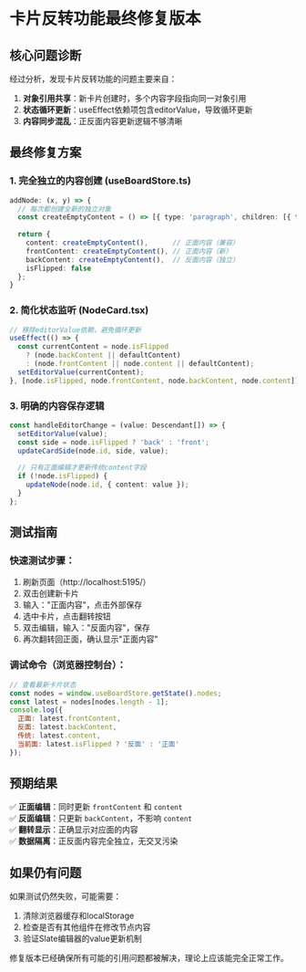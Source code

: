 # 卡片反转功能最终修复版本

## 核心问题诊断

经过分析，发现卡片反转功能的问题主要来自：

1. **对象引用共享**：新卡片创建时，多个内容字段指向同一对象引用
2. **状态循环更新**：useEffect依赖项包含editorValue，导致循环更新
3. **内容同步混乱**：正反面内容更新逻辑不够清晰

## 最终修复方案

### 1. 完全独立的内容创建 (useBoardStore.ts)
```typescript
addNode: (x, y) => {
  // 每次都创建全新的独立对象
  const createEmptyContent = () => [{ type: 'paragraph', children: [{ text: '' }] }];
  
  return {
    content: createEmptyContent(),      // 正面内容（兼容）
    frontContent: createEmptyContent(), // 正面内容（新）
    backContent: createEmptyContent(),  // 反面内容（独立）
    isFlipped: false
  };
}
```

### 2. 简化状态监听 (NodeCard.tsx)
```typescript
// 移除editorValue依赖，避免循环更新
useEffect(() => {
  const currentContent = node.isFlipped 
    ? (node.backContent || defaultContent)
    : (node.frontContent || node.content || defaultContent);
  setEditorValue(currentContent);
}, [node.isFlipped, node.frontContent, node.backContent, node.content]);
```

### 3. 明确的内容保存逻辑
```typescript
const handleEditorChange = (value: Descendant[]) => {
  setEditorValue(value);
  const side = node.isFlipped ? 'back' : 'front';
  updateCardSide(node.id, side, value);
  
  // 只有正面编辑才更新传统content字段
  if (!node.isFlipped) {
    updateNode(node.id, { content: value });
  }
};
```

## 测试指南

### 快速测试步骤：
1. 刷新页面（http://localhost:5195/）
2. 双击创建新卡片
3. 输入："正面内容"，点击外部保存
4. 选中卡片，点击翻转按钮
5. 双击编辑，输入："反面内容"，保存
6. 再次翻转回正面，确认显示"正面内容"

### 调试命令（浏览器控制台）：
```javascript
// 查看最新卡片状态
const nodes = window.useBoardStore.getState().nodes;
const latest = nodes[nodes.length - 1];
console.log({
  正面: latest.frontContent,
  反面: latest.backContent, 
  传统: latest.content,
  当前面: latest.isFlipped ? '反面' : '正面'
});
```

## 预期结果

✅ **正面编辑**：同时更新 `frontContent` 和 `content`  
✅ **反面编辑**：只更新 `backContent`，不影响 `content`  
✅ **翻转显示**：正确显示对应面的内容  
✅ **数据隔离**：正反面内容完全独立，无交叉污染  

## 如果仍有问题

如果测试仍然失败，可能需要：
1. 清除浏览器缓存和localStorage
2. 检查是否有其他组件在修改节点内容
3. 验证Slate编辑器的value更新机制

修复版本已经确保所有可能的引用问题都被解决，理论上应该能完全正常工作。 